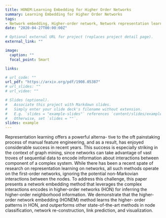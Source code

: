 ```yaml
---
title: HONEM:Learning Embedding for Higher Order Networks
summary: Learning Embedding for Higher Order Networks
tags:
- Network embedding, Higher-order network, Network representation learning
date: "2020-04-27T00:00:00Z"

# Optional external URL for project (replaces project detail page).
external_link: ""

image:
  caption: ""
  focal_point: Smart

links:

# url_code: ""
url_pdf: "https://arxiv.org/pdf/1908.05387"
# url_slides: ""
# url_video: ""

# Slides (optional).
#   Associate this project with Markdown slides.
#   Simply enter your slide deck's filename without extension.
#   E.g. `slides = "example-slides"` references `content/slides/example-slides.md`.
#   Otherwise, set `slides = ""`.
slides: example
---
```



Representation learning offers a powerful alterna- tive to the oft painstaking process of manual feature engineering, and as a result, has enjoyed considerable success in recent years. This success is especially striking in the context of graph mining, since networks can take advantage of vast troves of sequential data to encode information about interactions between component of a complex system. While there has been a recent spate of research on representation learning on networks, all such methods operate on the first-order networks, ignoring the potential non-Markovian interactions between the nodes. To address this challenge, this paper presents a network embedding method that leverages the complex interactions encodes in higher-order networks (HON) for inferring the higher-order neighborhood information. We demonstrate that the higher- order network embedding (HONEM) method learns the higher- order patterns in HON, and outperforms other state-of-the-art methods in node classification, network re-construction, link prediction, and visualization.